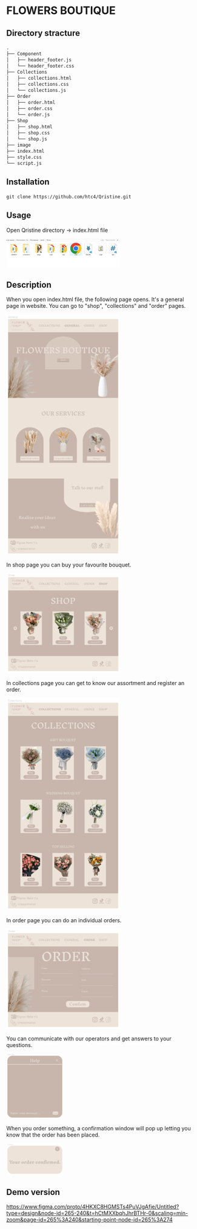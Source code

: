 # FLOWERS BOUTIQUE

## Directory stracture

```
.
├── Component
│   ├── header_footer.js
│   └── header_footer.css
├── Collections
│   ├── collections.html
│   ├── collections.css
│   └── collections.js
├── Order
│   ├── order.html
│   ├── order.css
│   └── order.js
├── Shop
│   ├── shop.html
│   ├── shop.css
│   └── shop.js
├── image
├── index.html
├── style.css
└── script.js
```

## Installation 

```
git clone https://github.com/htc4/Qristine.git
```

## Usage 

Open Qristine directory -> index.html file

<img src="./image/open.jpg" alt="open" width="300">

## Description

When you open index.html file, the following page opens. It's a general page in website. 
You can go to "shop", "collections" and "order" pages.

<img src="./image/rmgeneral.png" alt="general" width="300">

In shop page you can buy your favourite bouquet.

<img src="./image/rmshop.png" alt="shop" width="300">

In collections page you can get to know our assortment and register an order.

<img src="./image/rmcollections.png" alt="collections" width="300">

In order page you can do an individual orders.

<img src="./image/rmorder.png" alt="order" width="300">

You can communicate with our operators and get answers to your questions.

<img src="./image/rmchat.png" alt="chat" width="150">

When you order something, a confirmation window will pop up letting you know that the order has been placed.

<img src="./image/rmconfirm.png" alt="confirm" width="150">

## Demo version
 https://www.figma.com/proto/4HKXC8HGMSTs4PuVJgAfje/Untitled?type=design&node-id=265-240&t=hCtMXXbqhJhrBTHr-0&scaling=min-zoom&page-id=265%3A240&starting-point-node-id=265%3A274
